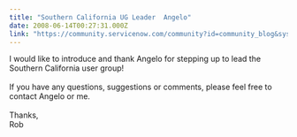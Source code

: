 ```yaml
---
title: "Southern California UG Leader  Angelo"
date: 2008-06-14T00:27:31.000Z
link: "https://community.servicenow.com/community?id=community_blog&sys_id=8aec6e65dbd0dbc01dcaf3231f961995"
---
```

<p>I would like to introduce and thank Angelo for stepping up to lead the Southern California user group!<br /><br />If you have any questions, suggestions or comments, please feel free to contact Angelo or me.<br /><br />Thanks,<br />Rob</p>